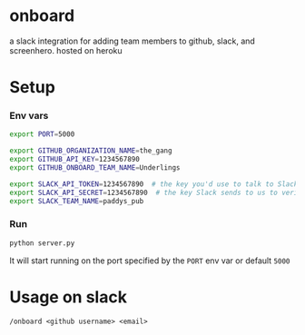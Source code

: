 # onboard
a slack integration for adding team members to github, slack, and screenhero. hosted on heroku


# Setup

### Env vars

```bash
export PORT=5000

export GITHUB_ORGANIZATION_NAME=the_gang
export GITHUB_API_KEY=1234567890
export GITHUB_ONBOARD_TEAM_NAME=Underlings

export SLACK_API_TOKEN=1234567890  # the key you'd use to talk to Slack API
export SLACK_API_SECRET=1234567890  # the key Slack sends to us to verify it's really Slack
export SLACK_TEAM_NAME=paddys_pub
```

### Run

```bash
python server.py
``` 

It will start running on the port specified by the `PORT` env var or default `5000`


# Usage on slack

`/onboard <github username> <email>`
